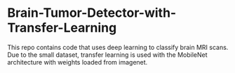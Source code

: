 # Brain-Tumor-Detector-with-Transfer-Learning
This repo contains code that uses deep learning to classify brain MRI scans. Due to the small dataset, transfer learning is used with the MobileNet architecture with weights loaded from imagenet. 
